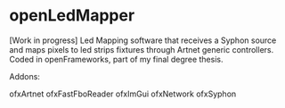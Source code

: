 # openLedMapper
[Work in progress] Led Mapping software that receives a Syphon source and maps pixels to led strips fixtures through Artnet generic controllers. Coded in openFrameworks, part of my final degree thesis.

Addons:

ofxArtnet
ofxFastFboReader
ofxImGui
ofxNetwork
ofxSyphon
